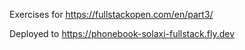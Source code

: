 Exercises for https://fullstackopen.com/en/part3/

Deployed to https://phonebook-solaxi-fullstack.fly.dev
